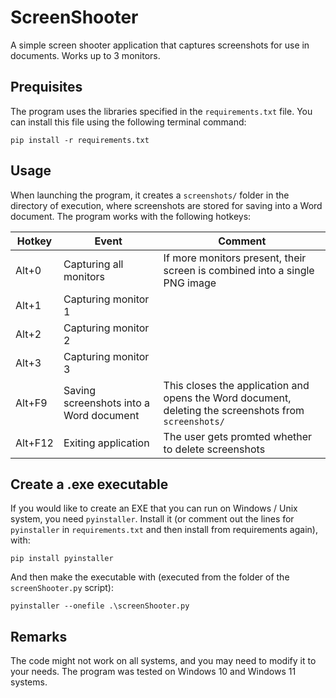 # ScreenShooter
A simple screen shooter application that captures screenshots for use in documents. Works up to 3 monitors.

Prequisites
-------------
The program uses the libraries specified in the `requirements.txt` file.
You can install this file using the following terminal command:
```
pip install -r requirements.txt
```

Usage
-----
When launching the program, it creates a `screenshots/` folder in the directory of execution, where screenshots are stored for saving into a Word document.
The program works with the following hotkeys:

| Hotkey | Event | Comment |
|--------|-------|---------|
| Alt+0 | Capturing all monitors | If more monitors present, their screen is combined into a single PNG image |
| Alt+1 | Capturing monitor 1 | |
| Alt+2 | Capturing monitor 2 | |
| Alt+3 | Capturing monitor 3 | |
| Alt+F9 | Saving screenshots into a Word document | This closes the application and opens the Word document, deleting the screenshots from `screenshots/` |
| Alt+F12 | Exiting application | The user gets promted whether to delete screenshots |


Create a .exe executable
-----
If you would like to create an EXE that you can run on Windows / Unix system, you need `pyinstaller`.
Install it (or comment out the lines for `pyinstaller` in `requirements.txt` and then install from requirements again), with:
```
pip install pyinstaller
```

And then make the executable with (executed from the folder of the `screenShooter.py` script):
```
pyinstaller --onefile .\screenShooter.py
```

Remarks
-----------
The code might not work on all systems, and you may need to modify it to your needs.
The program was tested on Windows 10 and Windows 11 systems.
